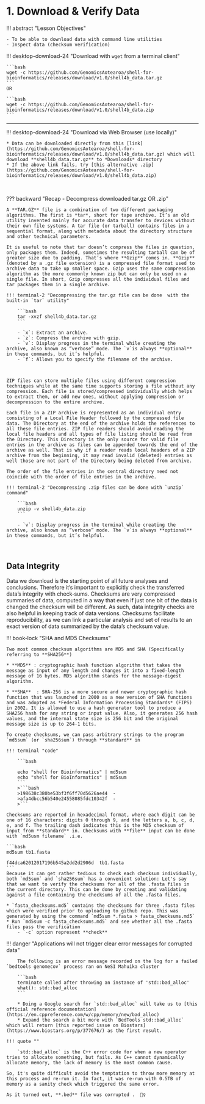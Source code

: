 # 1. Download & Verify Data

!!! abstract "Lesson Objectives"

    - To be able to download data with command line utilities
    - Inspect data (checksum verification)

!!! desktop-download-24 "Download with `wget` from a terminal client"

    ```bash
    wget -c https://github.com/GenomicsAotearoa/shell-for-bioinformatics/releases/download/v1.0/shell4b_data.tar.gz
    ```
    OR

    ```bash
    wget -c https://github.com/GenomicsAotearoa/shell-for-bioinformatics/releases/download/v1.0/shell4b_data.zip
    ```

- - -

!!! desktop-download-24 "Download via Web Browser (use locally)"

    * Data can be downloaded directly from this [link](https://github.com/GenomicsAotearoa/shell-for-bioinformatics/releases/download/v1.0/shell4b_data.tar.gz) which will download **shell4b_data.tar.gz** to *Downloads* directory
    * If the above link fails, try [this alternative .zip](https://github.com/GenomicsAotearoa/shell-for-bioinformatics/releases/download/v1.0/shell4b_data.zip)

<br>

??? backward "Recap - Decompress downloaded tar.gz OR .zip"

    A **TAR.GZ** file is a combination of two different packaging algorithms. The first is *tar*, short for tape archive. It’s an old utility invented mainly for accurate data transfer to devices without their own file systems. A tar file (or tarball) contains files in a sequential format, along with metadata about the directory structure and other technical parameters.
    
    It is useful to note that tar doesn’t compress the files in question, only packages them. Indeed, sometimes the resulting tarball can be of greater size due to padding. That’s where **Gzip** comes in. **Gzip** (denoted by a .gz file extension) is a compressed file format used to archive data to take up smaller space. Gzip uses the same compression algorithm as the more commonly known zip but can only be used on a single file. In short, Gzip compresses all the individual files and tar packages them in a single archive.
    
    !!! terminal-2 "Decompressing the tar.gz file can be done  with the built-in `tar` utility"
    
        ```bash
        tar -xvzf shell4b_data.tar.gz
        ```
    
        - `x`: Extract an archive.
        - `z`: Compress the archive with gzip.
        - `v`: Display progress in the terminal while creating the archive, also known as “verbose” mode. The `v`is always **optional** in these commands, but it’s helpful.
        - `f`: Allows you to specify the filename of the archive.
    
    
    
    ZIP files can store multiple files using different compression techniques while at the same time supports storing a file without any compression. Each file is stored/compressed individually which helps to extract them, or add new ones, without applying compression or decompression to the entire archive.
    
    Each file in a ZIP archive is represented as an individual entry consisting of a Local File Header followed by the compressed file data. The Directory at the end of the archive holds the references to all these file entries. ZIP file readers should avoid reading the local file headers and all types of file listing should be read from the Directory. This Directory is the only source for valid file entries in the archive as files can be appended towards the end of the archive as well. That is why if a reader reads local headers of a ZIP archive from the beginning, it may read invalid (deleted) entries as well those are not part of the Directory being deleted from archive.
    
    The order of the file entries in the central directory need not coincide with the order of file entries in the archive.
    
    !!! terminal-2 "Decompressing .zip files can be done with `unzip` command"
    
        ```bash
        unzip -v shell4b_data.zip
        ```
    
        - `v`: Display progress in the terminal while creating the archive, also known as “verbose” mode. The `v`is always **optional** in these commands, but it’s helpful.

<br>

## Data Integrity

Data we download is the starting point of all future analyses and conclusions. Therefore it’s important to explicitly check the transferred data’s integrity with check‐sums. Checksums are very compressed summaries of data, computed in a way that even if just one bit of the data is changed the checksum will be different. As such, data integrity checks are also helpful in keeping track of data versions. Checksums facilitate reproducibility, as we can link a particular analysis and set of results to an exact version of data summarized by the data’s checksum value.

!!! book-lock "SHA and MD5 Checksums"

    Two most common checksum algorithms are MD5 and SHA (Specifically referring to **SHA256**)

    * **MD5** : cryptographic hash function algorithm that takes the message as input of any length and changes it into a fixed-length message of 16 bytes. MD5 algorithm stands for the message-digest algorithm.

    * **SHA**  : SHA-256 is a more secure and newer cryptographic hash function that was launched in 2000 as a new version of SHA functions and was adopted as *Federal Information Processing Standards* (FIPS) in 2002. It is allowed to use a hash generator tool to produce a SHA256 hash for any string or input value. Also, it generates 256 hash values, and the internal state size is 256 bit and the original message size is up to 264-1 bits.

    To create checksums, we can pass arbitrary strings to the program `md5sum` (or `sha256sum`) through **standard** in

    !!! terminal "code"

        ```bash
    
        echo "shell for Bioinformatics" | md5sum
        echo "shell for BioInformatics" | md5sum
        ```
        >```bash
        >198638c380be53bf3f6ff70d5626ae44  -
        >afa4dbcc56b540e24558085fdc10342f  -
        >```

    Checksums are reported in hexadecimal format, where each digit can be one of 16 characters: digits 0 through 9, and the letters a, b, c, d, e, and f. The trailing dash indicates this is the MD5 checksum of input from **standard** in. Checksums with **file** input can be done with `md5usm filename` .i.e.

    ```bash
    md5sum tb1.fasta

    f44dca62012017196b545a2dd2d2906d  tb1.fasta
    ```
    Because it can get rather tedious to check each checksum individually, both `md5sum` and `sha256sum` has a convenient solution: Let's say that we want to verify the checksums for all of the .fasta files in the current directory. This can be done by creating and validating against a file containing the checksums of all the .fasta files.

    * `fasta_checksums.md5` contains the checksums for three .fasta files which were verified prior to uploading to github repo. This was generated by using the command `md5sum *.fasta > fasta_checksums.md5`
    * Run `md5sum -c fasta_checksums.md5` and see whether all the .fasta files pass the verification
        - `-c` option represent **check**


!!! danger "Applications will not trigger clear error messages for corrupted data"

        The following is an error message recorded on the log for a failed `bedtools genomecov` process ran on NeSI Mahuika cluster

        ```bash
        terminate called after throwing an instance of 'std::bad_alloc'
        what(): std::bad_alloc
        ```

        * Doing a Google search for `std::bad_alloc` will take us to [this official reference documentation](https://en.cppreference.com/w/cpp/memory/new/bad_alloc)
        * Expand the search a bit more with `BedTools std::bad_alloc` which will return [this reported issue on Biostars](https://www.biostars.org/p/377676/) as the first result.

    !!! quote ""

        `std::bad_alloc` is the C++ error code for when a new operator tries to allocate something, but fails. As C++ cannot dynamically   allocate memory, the lack of memory is the most common cause.

    So, it's quite difficult avoid the temptation to throw more memory at this process and re-run it. In fact, it was re-run with 0.5TB of memory as a sanity check which triggered the same error.

    As it turned out, **.bed** file was corrupted .  🕵️‍♀️

